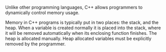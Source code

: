 Unlike other programming languages, C++ allows programmers to dynamically control memory usage.

Memory in C++ programs is typically put in two places: the stack, and the heap.
When a variable is created normally it is placed into the stack, where it will be removed automatically when its enclosing function finishes. The heap is allocated manually. Heap allocated variables must be explicitly removed by the programmer.